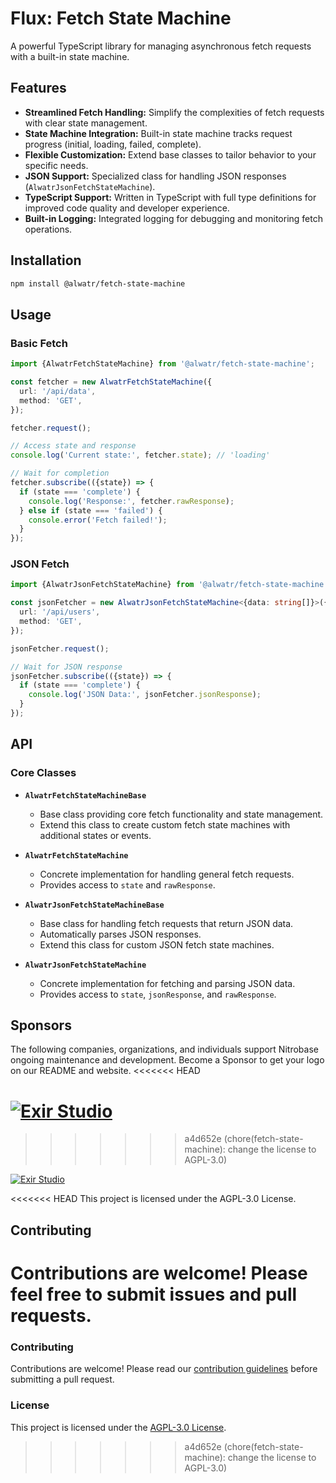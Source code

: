 # Flux: Fetch State Machine

A powerful TypeScript library for managing asynchronous fetch requests with a built-in state machine.

## Features

* **Streamlined Fetch Handling:**  Simplify the complexities of fetch requests with clear state management.
* **State Machine Integration:**  Built-in state machine tracks request progress (initial, loading, failed, complete).
* **Flexible Customization:**  Extend base classes to tailor behavior to your specific needs.
* **JSON Support:**  Specialized class for handling JSON responses (`AlwatrJsonFetchStateMachine`).
* **TypeScript Support:** Written in TypeScript with full type definitions for improved code quality and developer experience.
* **Built-in Logging:**  Integrated logging for debugging and monitoring fetch operations.

## Installation

```bash
npm install @alwatr/fetch-state-machine
```

## Usage

### Basic Fetch

```typescript
import {AlwatrFetchStateMachine} from '@alwatr/fetch-state-machine';

const fetcher = new AlwatrFetchStateMachine({
  url: '/api/data',
  method: 'GET',
});

fetcher.request();

// Access state and response
console.log('Current state:', fetcher.state); // 'loading'

// Wait for completion
fetcher.subscribe(({state}) => {
  if (state === 'complete') {
    console.log('Response:', fetcher.rawResponse);
  } else if (state === 'failed') {
    console.error('Fetch failed!');
  }
});
```

### JSON Fetch

```typescript
import {AlwatrJsonFetchStateMachine} from '@alwatr/fetch-state-machine';

const jsonFetcher = new AlwatrJsonFetchStateMachine<{data: string[]}>({
  url: '/api/users',
  method: 'GET',
});

jsonFetcher.request();

// Wait for JSON response
jsonFetcher.subscribe(({state}) => {
  if (state === 'complete') {
    console.log('JSON Data:', jsonFetcher.jsonResponse);
  }
});
```

## API

### Core Classes

* **`AlwatrFetchStateMachineBase`**
  * Base class providing core fetch functionality and state management.
  * Extend this class to create custom fetch state machines with additional states or events.

* **`AlwatrFetchStateMachine`**
  * Concrete implementation for handling general fetch requests.
  * Provides access to `state` and `rawResponse`.

* **`AlwatrJsonFetchStateMachineBase`**
  * Base class for handling fetch requests that return JSON data.
  * Automatically parses JSON responses.
  * Extend this class for custom JSON fetch state machines.

* **`AlwatrJsonFetchStateMachine`**
  * Concrete implementation for fetching and parsing JSON data.
  * Provides access to `state`, `jsonResponse`, and `rawResponse`.

## Sponsors

The following companies, organizations, and individuals support Nitrobase ongoing maintenance and development. Become a Sponsor to get your logo on our README and website.
<<<<<<< HEAD

[![Exir Studio](https://avatars.githubusercontent.com/u/181194967?s=200&v=4)](https://exirstudio.com)
=======
>>>>>>> a4d652e (chore(fetch-state-machine): change the license to AGPL-3.0)

[![Exir Studio](https://avatars.githubusercontent.com/u/181194967?s=200&v=4)](https://exirstudio.com)

<<<<<<< HEAD
This project is licensed under the AGPL-3.0 License.

## Contributing

Contributions are welcome! Please feel free to submit issues and pull requests.
=======
### Contributing

Contributions are welcome! Please read our [contribution guidelines](https://github.com/Alwatr/.github/blob/next/CONTRIBUTING.md) before submitting a pull request.

### License

This project is licensed under the [AGPL-3.0 License](LICENSE).
>>>>>>> a4d652e (chore(fetch-state-machine): change the license to AGPL-3.0)
